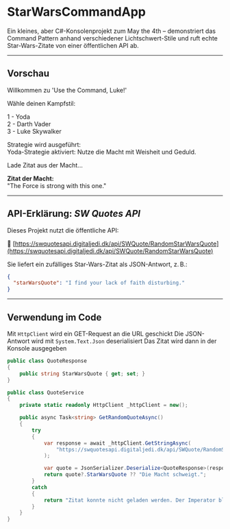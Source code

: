 # StarWarsCommandApp

Ein kleines, aber C#-Konsolenprojekt zum May the 4th – demonstriert das Command Pattern anhand verschiedener Lichtschwert-Stile und ruft echte Star-Wars-Zitate von einer öffentlichen API ab.

---

##  Vorschau

Willkommen zu 'Use the Command, Luke!'

Wähle deinen Kampfstil:

1 - Yoda  
2 - Darth Vader  
3 - Luke Skywalker

Strategie wird ausgeführt:  
Yoda-Strategie aktiviert: Nutze die Macht mit Weisheit und Geduld.

Lade Zitat aus der Macht...

 **Zitat der Macht:**  
"The Force is strong with this one."

---

##  API-Erklärung: *SW Quotes API*

Dieses Projekt nutzt die öffentliche API:

🔗 [https://swquotesapi.digitaljedi.dk/api/SWQuote/RandomStarWarsQuote](https://swquotesapi.digitaljedi.dk/api/SWQuote/RandomStarWarsQuote)

Sie liefert ein zufälliges Star-Wars-Zitat als JSON-Antwort, z. B.:

```json
{
  "starWarsQuote": "I find your lack of faith disturbing."
}
```

---

##  Verwendung im Code

Mit `HttpClient` wird ein GET-Request an die URL geschickt
Die JSON-Antwort wird mit `System.Text.Json` deserialisiert
Das Zitat wird dann in der Konsole ausgegeben

```csharp
public class QuoteResponse
{
    public string StarWarsQuote { get; set; }
}

public class QuoteService
{
    private static readonly HttpClient _httpClient = new();

    public async Task<string> GetRandomQuoteAsync()
    {
        try
        {
            var response = await _httpClient.GetStringAsync(
                "https://swquotesapi.digitaljedi.dk/api/SWQuote/RandomStarWarsQuote"
            );

            var quote = JsonSerializer.Deserialize<QuoteResponse>(response);
            return quote?.StarWarsQuote ?? "Die Macht schweigt.";
        }
        catch
        {
            return "Zitat konnte nicht geladen werden. Der Imperator blockiert das Netz.";
        }
    }
}
```

